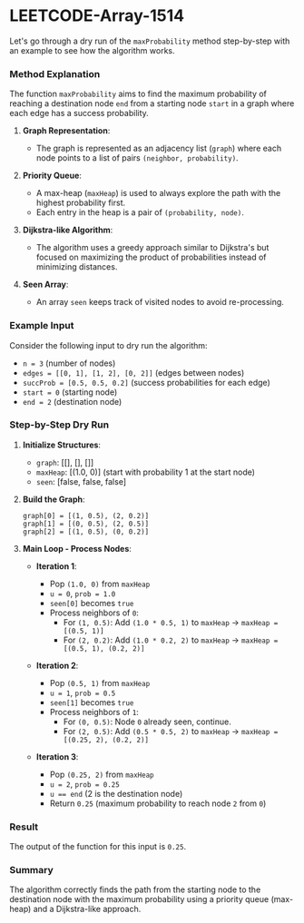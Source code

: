 # LEETCODE-Array-1514

Let's go through a dry run of the `maxProbability` method step-by-step with an example to see how the algorithm works. 

### Method Explanation
The function `maxProbability` aims to find the maximum probability of reaching a destination node `end` from a starting node `start` in a graph where each edge has a success probability.

1. **Graph Representation**: 
   - The graph is represented as an adjacency list (`graph`) where each node points to a list of pairs `(neighbor, probability)`.

2. **Priority Queue**:
   - A max-heap (`maxHeap`) is used to always explore the path with the highest probability first. 
   - Each entry in the heap is a pair of `(probability, node)`.

3. **Dijkstra-like Algorithm**:
   - The algorithm uses a greedy approach similar to Dijkstra's but focused on maximizing the product of probabilities instead of minimizing distances.

4. **Seen Array**:
   - An array `seen` keeps track of visited nodes to avoid re-processing.

### Example Input
Consider the following input to dry run the algorithm:

- `n = 3` (number of nodes)
- `edges = [[0, 1], [1, 2], [0, 2]]` (edges between nodes)
- `succProb = [0.5, 0.5, 0.2]` (success probabilities for each edge)
- `start = 0` (starting node)
- `end = 2` (destination node)

### Step-by-Step Dry Run

1. **Initialize Structures**:
   - `graph`: [[], [], []]
   - `maxHeap`: [(1.0, 0)] (start with probability 1 at the start node)
   - `seen`: [false, false, false]

2. **Build the Graph**:
   ``` 
   graph[0] = [(1, 0.5), (2, 0.2)]
   graph[1] = [(0, 0.5), (2, 0.5)]
   graph[2] = [(1, 0.5), (0, 0.2)]
   ```
   
3. **Main Loop - Process Nodes**:

   - **Iteration 1**:
     - Pop `(1.0, 0)` from `maxHeap`
     - `u = 0`, `prob = 1.0`
     - `seen[0]` becomes `true`
     - Process neighbors of `0`:
       - For `(1, 0.5)`: Add `(1.0 * 0.5, 1)` to `maxHeap` -> `maxHeap = [(0.5, 1)]`
       - For `(2, 0.2)`: Add `(1.0 * 0.2, 2)` to `maxHeap` -> `maxHeap = [(0.5, 1), (0.2, 2)]`

   - **Iteration 2**:
     - Pop `(0.5, 1)` from `maxHeap`
     - `u = 1`, `prob = 0.5`
     - `seen[1]` becomes `true`
     - Process neighbors of `1`:
       - For `(0, 0.5)`: Node `0` already seen, continue.
       - For `(2, 0.5)`: Add `(0.5 * 0.5, 2)` to `maxHeap` -> `maxHeap = [(0.25, 2), (0.2, 2)]`

   - **Iteration 3**:
     - Pop `(0.25, 2)` from `maxHeap`
     - `u = 2`, `prob = 0.25`
     - `u == end` (2 is the destination node)
     - Return `0.25` (maximum probability to reach node `2` from `0`)

### Result
The output of the function for this input is `0.25`.

### Summary
The algorithm correctly finds the path from the starting node to the destination node with the maximum probability using a priority queue (max-heap) and a Dijkstra-like approach.
